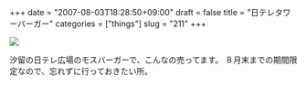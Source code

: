 +++
date = "2007-08-03T18:28:50+09:00"
draft = false
title = "日テレタワーバーガー"
categories = ["things"]
slug = "211"
+++

<img border="0" src="https://keruru.net/images/46b2f5520ad41-070803-164405.jpg" />

汐留の日テレ広場のモスバーガーで、こんなの売ってます。 ８月末までの期間限定なので、忘れずに行っておきたい所。
